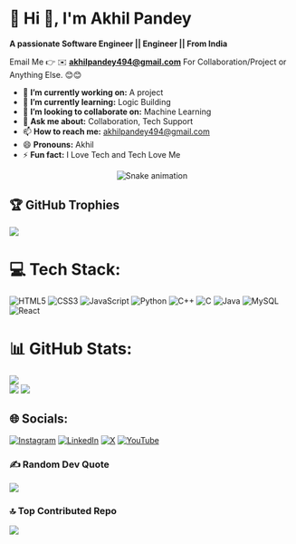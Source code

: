 # 💫 Hi 👋, I'm Akhil Pandey
**A passionate Software Engineer ||  Engineer || From India**

Email Me 👉 ✉️ **akhilpandey494@gmail.com** For Collaboration/Project or Anything Else. 😊😊

- 🔭 **I’m currently working on:** A project
- 🌱 **I’m currently learning:** Logic Building
- 👯 **I’m looking to collaborate on:** Machine Learning
- 💬 **Ask me about:** Collaboration, Tech Support
- 📫 **How to reach me:** akhilpandey494@gmail.com
- 😄 **Pronouns:** Akhil
- ⚡ **Fun fact:** I Love Tech and Tech Love Me

<!-- Snake Game Repo View -->

<div align="center">
  <img src="https://profile-readme-generator.com/assets/snake.svg" alt="Snake animation" />
</div>

## 🏆 GitHub Trophies
![](https://github-profile-trophy.vercel.app/?username=Akhil9648&theme=radical&no-frame=false&no-bg=false&margin-w=4)


# 💻 Tech Stack:
![HTML5](https://img.shields.io/badge/html5-%23E34F26.svg?style=for-the-badge&logo=html5&logoColor=white)
![CSS3](https://img.shields.io/badge/css3-%231572B6.svg?style=for-the-badge&logo=css3&logoColor=white)
![JavaScript](https://img.shields.io/badge/javascript-%23323330.svg?style=for-the-badge&logo=javascript&logoColor=%23F7DF1E)
![Python](https://img.shields.io/badge/python-3670A0?style=for-the-badge&logo=python&logoColor=ffdd54)
![C++](https://img.shields.io/badge/c++-%2300599C.svg?style=for-the-badge&logo=cplusplus&logoColor=white)
![C](https://img.shields.io/badge/c-%2359666D.svg?style=for-the-badge&logo=c&logoColor=white)
![Java](https://img.shields.io/badge/java-%23ED8B00.svg?style=for-the-badge&logo=java&logoColor=white)
![MySQL](https://img.shields.io/badge/mysql-%2300000f.svg?style=for-the-badge&logo=mysql&logoColor=white)
![React](https://img.shields.io/badge/react-%2361DAFB.svg?style=for-the-badge&logo=react&logoColor=black) 
# 📊 GitHub Stats:
![](https://github-readme-stats.vercel.app/api/top-langs/?username=Akhil9648&theme=dark&hide_border=false&include_all_commits=true&count_private=true&layout=compact)<br>
![](https://github-readme-stats.vercel.app/api?username=Akhil9648&theme=dark&hide_border=false&include_all_commits=true&count_private=true)
![](https://github-readme-streak-stats.herokuapp.com/?user=Akhil9648&theme=dark&hide_border=false)

## 🌐 Socials:
[![Instagram](https://img.shields.io/badge/Instagram-%23E4405F.svg?logo=Instagram&logoColor=white)](https://instagram.com/ImranKhanYouTuber) [![LinkedIn](https://img.shields.io/badge/LinkedIn-%230077B5.svg?logo=linkedin&logoColor=white)](https://linkedin.com/in/Akhil9648) [![X](https://img.shields.io/badge/X-black.svg?logo=X&logoColor=white)](https://x.com/ikyoutuber) [![YouTube](https://img.shields.io/badge/YouTube-%23FF0000.svg?logo=YouTube&logoColor=white)](https://youtube.com/@technosnag) 

### ✍️ Random Dev Quote
![](https://quotes-github-readme.vercel.app/api?type=horizontal&theme=radical)

### 🔝 Top Contributed Repo
![](https://github-contributor-stats.vercel.app/api?username=Akhil9648&limit=5&theme=dark&combine_all_yearly_contributions=true)



<!-- Proudly created with GPRM ( https://gprm.itsvg.in ) -->
